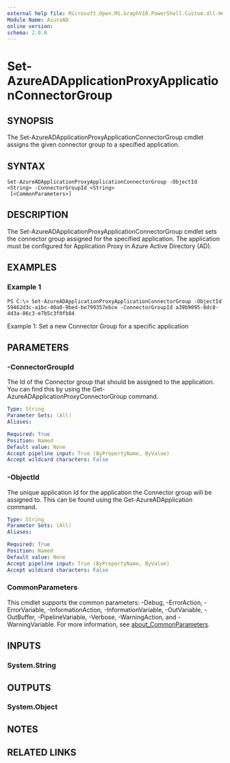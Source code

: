 ```yaml
---
external help file: Microsoft.Open.MS.GraphV10.PowerShell.Custom.dll-Help.xml
Module Name: AzureAD
online version:
schema: 2.0.0
---
```


# Set-AzureADApplicationProxyApplicationConnectorGroup

## SYNOPSIS
The Set-AzureADApplicationProxyApplicationConnectorGroup cmdlet assigns the given connector group to a specified application.

## SYNTAX

```
Set-AzureADApplicationProxyApplicationConnectorGroup -ObjectId <String> -ConnectorGroupId <String>
 [<CommonParameters>]
```

## DESCRIPTION
The Set-AzureADApplicationProxyApplicationConnectorGroup cmdlet sets the connector group assigned for the specified application.
The application must be configured for Application Proxy in Azure Active Directory (AD).

## EXAMPLES

### Example 1
```
PS C:\> Set-AzureADApplicationProxyApplicationConnectorGroup -ObjectId 59462d3c-a1bc-40a0-9bed-be799357ebce -ConnectorGroupId a39b9095-8dc8-4d3a-86c3-e7b5c3f0fb84
```

Example 1: Set a new Connector Group for a specific application

## PARAMETERS

### -ConnectorGroupId
The Id of the Connector group that should be assigned to the application.
You can find this by using the Get-AzureADApplicationProxyConnectorGroup command.

```yaml
Type: String
Parameter Sets: (All)
Aliases:

Required: True
Position: Named
Default value: None
Accept pipeline input: True (ByPropertyName, ByValue)
Accept wildcard characters: False
```

### -ObjectId
The unique application Id for the application the Connector group will be assigned to.
This can be found using the Get-AzureADApplication command.

```yaml
Type: String
Parameter Sets: (All)
Aliases:

Required: True
Position: Named
Default value: None
Accept pipeline input: True (ByPropertyName, ByValue)
Accept wildcard characters: False
```

### CommonParameters
This cmdlet supports the common parameters: -Debug, -ErrorAction, -ErrorVariable, -InformationAction, -InformationVariable, -OutVariable, -OutBuffer, -PipelineVariable, -Verbose, -WarningAction, and -WarningVariable. For more information, see [about_CommonParameters](http://go.microsoft.com/fwlink/?LinkID=113216).

## INPUTS

### System.String
## OUTPUTS

### System.Object
## NOTES

## RELATED LINKS

